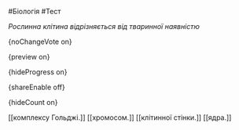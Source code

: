 #Біологія #Тест

*Рослинна клітина відрізняється від тваринної наявністю*

{noChangeVote on}

{preview on}

{hideProgress on}

{shareEnable off}

{hideCount on}

[[комплексу Гольджі.]]
[[хромосом.]]
[[клітинної стінки.]]
[[ядра.]]
